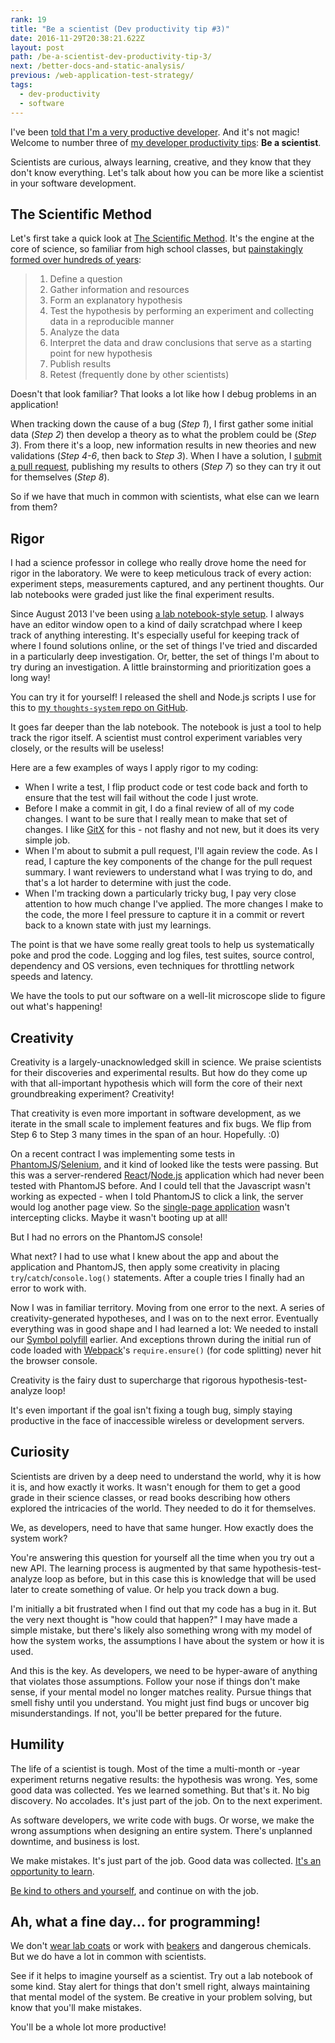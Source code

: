 ```yaml
---
rank: 19
title: "Be a scientist (Dev productivity tip #3)"
date: 2016-11-29T20:38:21.622Z
layout: post
path: /be-a-scientist-dev-productivity-tip-3/
next: /better-docs-and-static-analysis/
previous: /web-application-test-strategy/
tags:
  - dev-productivity
  - software
---
```


I've been [told that I'm a very productive developer](https://scottnonnenberg.com/work/#scotts-value-add-is-beyond-mere-lines-of-code-h). And it's not magic! Welcome to number three of  [my developer productivity tips](/tags/dev-productivity/): **Be a scientist**.

Scientists are curious, always learning, creative, and they know that they don't know everything. Let's talk about how you can be more like a scientist in your software development.

<div class='fold'></div>

## The Scientific Method

Let's first take a quick look at [The Scientific Method](https://en.wikipedia.org/wiki/Scientific_method). It's the engine at the core of science, so familiar from high school classes, but [painstakingly formed over hundreds of years](https://en.wikipedia.org/wiki/History_of_scientific_method#Ibn_al-Haytham):

> 1. Define a question
> 2. Gather information and resources
> 3. Form an explanatory hypothesis
> 4. Test the hypothesis by performing an experiment and collecting data in a reproducible manner
> 5. Analyze the data
> 6. Interpret the data and draw conclusions that serve as a starting point for new hypothesis
> 7. Publish results
> 8. Retest (frequently done by other scientists)

Doesn't that look familiar? That looks a lot like how I debug problems in an application!

When tracking down the cause of a bug (_Step 1_), I first gather some initial data (_Step 2_) then develop a theory as to what the problem could be (_Step 3_). From there it's a loop, new information results in new theories and new validations (_Step 4-6_, then back to _Step 3_). When I have a solution, I [submit a pull request](https://help.github.com/articles/about-pull-requests/), publishing my results to others (_Step 7_) so they can try it out for themselves (_Step 8_).

So if we have that much in common with scientists, what else can we learn from them?

## Rigor

I had a science professor in college who really drove home the need for rigor in the laboratory. We were to keep meticulous track of every action: experiment steps, measurements captured, and any pertinent thoughts. Our lab notebooks were graded just like the final experiment results.

Since August 2013 I've been using [a lab notebook-style setup](/a-system-for-2015/). I always have an editor window open to a kind of daily scratchpad where I keep track of anything interesting. It's especially useful for keeping track of where I found solutions online, or the set of things I've tried and discarded in a particularly deep investigation. Or, better, the set of things I'm about to try during an investigation. A little brainstorming and prioritization goes a long way!

You can try it for yourself! I released the shell and Node.js scripts I use for this to [my `thoughts-system` repo on GitHub](https://github.com/scottnonnenberg/thoughts-system).

It goes far deeper than the lab notebook. The notebook is just a tool to help track the rigor itself. A scientist must control experiment variables very closely, or the results will be useless!

Here are a few examples of ways I apply rigor to my coding:

* When I write a test, I flip product code or test code back and forth to ensure that the test will fail without the code I just wrote.
* Before I make a commit in git, I do a final review of all of my code changes. I want to be sure that I really mean to make that set of changes. I like [GitX](https://rowanj.github.io/gitx/) for this - not flashy and not new, but it does its very simple job.
* When I'm about to submit a pull request, I'll again review the code. As I read, I capture the key components of the change for the pull request summary. I want reviewers to understand what I was trying to do, and that's a lot harder to determine with just the code.
* When I'm tracking down a particularly tricky bug, I pay very close attention to how much change I've applied. The more changes I make to the code, the more I feel pressure to capture it in a commit or revert back to a known state with just my learnings.

The point is that we have some really great tools to help us systematically poke and prod the code. Logging and log files, test suites, source control, dependency and OS versions, even techniques for throttling network speeds and latency.

We have the tools to put our software on a well-lit microscope slide to figure out what's happening!

## Creativity

Creativity is a largely-unacknowledged skill in science. We praise scientists for their discoveries and experimental results. But how do they come up with that all-important hypothesis which will form the core of their next groundbreaking experiment? Creativity!

That creativity is even more important in software development, as we iterate in the small scale to implement features and fix bugs. We flip from Step 6 to Step 3 many times in the span of an hour. Hopefully. :0)

On a recent contract I was implementing some tests in [PhantomJS](http://phantomjs.org/)/[Selenium](http://docs.seleniumhq.org/), and it kind of looked like the tests were passing. But this was a server-rendered [React](https://facebook.github.io/react/)/[Node.js](https://nodejs.org/) application which had never been tested with PhantomJS before. And I could tell that the Javascript wasn't working as expected - when I told PhantomJS to click a link, the server would log another page view. So the [single-page application](https://en.wikipedia.org/wiki/Single-page_application) wasn't intercepting clicks. Maybe it wasn't booting up at all!

But I had no errors on the PhantomJS console!

What next? I had to use what I knew about the app and about the application and PhantomJS, then apply some creativity in placing `try`/`catch`/`console.log()` statements. After a couple tries I finally had an error to work with.

Now I was in familiar territory. Moving from one error to the next. A series of creativity-generated hypotheses, and I was on to the next error. Eventually everything was in good shape and I had learned a lot: We needed to install our [Symbol polyfill](https://github.com/medikoo/es6-symbol) earlier. And exceptions thrown during the initial run of code loaded with [Webpack](https://webpack.github.io/)'s `require.ensure()` (for code splitting) never hit the browser console.

Creativity is the fairy dust to supercharge that rigorous hypothesis-test-analyze loop!

It's even important if the goal isn't fixing a tough bug, simply staying productive in the face of inaccessible wireless or development servers.

## Curiosity

Scientists are driven by a deep need to understand the world, why it is how it is, and how exactly it works. It wasn't enough for them to get a good grade in their science classes, or read books describing how others explored the intricacies of the world. They needed to do it for themselves.

We, as developers, need to have that same hunger. How exactly does the system work?

You're answering this question for yourself all the time when you try out a new API. The learning process is augmented by that same hypothesis-test-analyze loop as before, but in this case this is knowledge that will be used later to create something of value. Or help you track down a bug.

I'm initially a bit frustrated when I find out that my code has a bug in it. But the very next thought is "how could that happen?" I may have made a simple mistake, but there's likely also something wrong with my model of how the system works, the assumptions I have about the system or how it is used.

And this is the key. As developers, we need to be hyper-aware of anything that violates those assumptions. Follow your nose if things don't make sense, if your mental model no longer matches reality. Pursue things that smell fishy until you understand. You might just find bugs or uncover big misunderstandings. If not, you'll be better prepared for the future.

## Humility

The life of a scientist is tough. Most of the time a multi-month or -year experiment returns negative results: the hypothesis was wrong. Yes, some good data was collected. Yes we learned something. But that's it. No big discovery. No accolades. It's just part of the job. On to the next experiment.

As software developers, we write code with bugs. Or worse, we make the wrong assumptions when designing an entire system. There's unplanned downtime, and business is lost.

We make mistakes. It's just part of the job. Good data was collected. [It's an opportunity to learn](http://www.bbc.com/news/health-35929557).

[Be kind to others and yourself](https://briangilham.com/blog/2016/10/10/be-kind), and continue on with the job.

## Ah, what a fine day... for programming!

We don't [wear lab coats](https://www.youtube.com/watch?v=6gpBvMdrQDc) or work with [beakers](https://youtu.be/yQj2NP25TIo?t=53s) and dangerous chemicals. But we do have a lot in common with scientists.

See if it helps to imagine yourself as a scientist. Try out a lab notebook of some kind. Stay alert for things that don't smell right, always maintaining that mental model of the system. Be creative in your problem solving, but know that you'll make mistakes.

You'll be a whole lot more productive!


